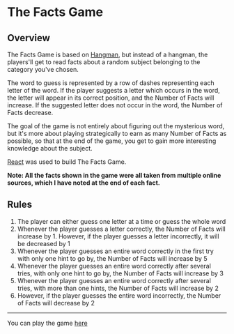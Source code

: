 # The Facts Game
## Overview
The Facts Game is based on [Hangman](https://en.wikipedia.org/wiki/Hangman_(game)), but instead of a hangman, the players'll get to read facts about a random subject belonging to the category you've chosen.

The word to guess is represented by a row of dashes representing each letter of the word. If the player suggests a letter which occurs in the word, the letter will appear in its correct position, and the Number of Facts will increase. If the suggested letter does not occur in the word, the Number of Facts decrease.

The goal of the game is not entirely about figuring out the mysterious word, but it's more about playing strategically to earn as many Number of Facts as possible, so that at the end of the game, you get to gain more interesting knowledge about the subject.

[React](https://reactjs.org/) was used to build The Facts Game.

**Note: All the facts shown in the game were all taken from multiple online sources, which I have noted at the end of each fact.** 


## Rules
1. The player can either guess one letter at a time or guess the whole word
2. Whenever the player guesses a letter correctly, the Number of Facts will increase by 1. However, if the player guesses a letter incorrectly, it will be decreased by 1
3. Whenever the player guesses an entire word correctly in the first try with only one hint to go by, the Number of Facts will increase by 5
4. Whenever the player guesses an entire word correctly after several tries, with only one hint to go by, the Number of Facts will increase by 3
5. Whenever the player guesses an entire word correctly after several tries, with more than one hints, the Number of Facts will increase by 2
6. However, if the player guesses the entire word incorrectly, the Number of Facts will decrease by 2
---
You can play the game [here](https://khanhlam333.github.io/the-facts-game/)
